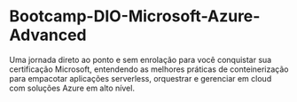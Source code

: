 # Bootcamp-DIO-Microsoft-Azure-Advanced
Uma jornada direto ao ponto e sem enrolação para você conquistar sua certificação Microsoft, entendendo as melhores práticas de conteinerização para empacotar aplicações serverless, orquestrar e gerenciar em cloud com soluções Azure em alto nível.
